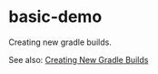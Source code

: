 # basic-demo

Creating new gradle builds.

See also: [Creating New Gradle Builds](https://guides.gradle.org/creating-new-gradle-builds)


